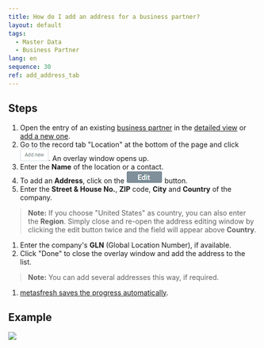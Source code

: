 ```yaml
---
title: How do I add an address for a business partner?
layout: default
tags:
  - Master Data
  - Business Partner
lang: en
sequence: 30
ref: add_address_tab
---
```


## Steps
1. Open the entry of an existing [business partner](Menu) in the [detailed view](ViewModes) or [add a new one](New_Business_Partner).
1. Go to the record tab "Location" at the bottom of the page and click !["Add new"](assets/Add_New_Button.png). An overlay window opens up.
1. Enter the **Name** of the location or a contact.
1. To add an **Address**, click on the ![](assets/Edit_address_button.png) button.
1. Enter the **Street & House No.**, **ZIP** code, **City** and **Country** of the company.
 >**Note:** If you choose "United States" as country, you can also enter the **Region**. Simply close and re-open the address editing window by clicking the edit button twice and the field will appear above **Country**.

1. Enter the company's **GLN** (Global Location Number), if available.
1. Click "Done" to close the overlay window and add the address to the list.
 >**Note:** You can add several addresses this way, if required.

1. [metasfresh saves the progress automatically](Saveindicator).

## Example
![](assets/Add_address_tab.gif)
